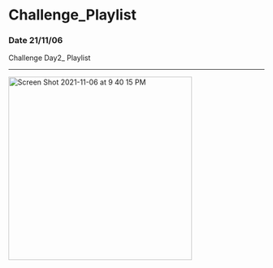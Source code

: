 # Challenge_Playlist
### Date 21/11/06
Challenge Day2_ Playlist



-------
<img width="361" alt="Screen Shot 2021-11-06 at 9 40 15 PM" src="https://user-images.githubusercontent.com/82393165/140610179-6d32616a-2700-42f8-9660-f2d05c1f9df1.png">





